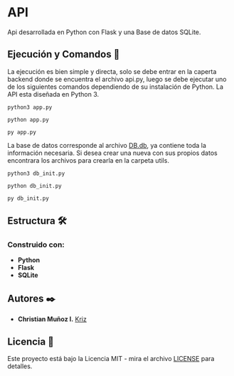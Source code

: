 # API
Api desarrollada en Python con Flask y una Base de datos SQLite.
## Ejecución y Comandos 🔧

La ejecución es bien simple y directa, solo se debe entrar en la caperta backend donde se encuentra el archivo api.py, luego se debe ejecutar uno de los siguientes comandos dependiendo de su instalación de Python. La API esta diseñada en Python 3.

```
python3 app.py

python app.py

py app.py
```

La base de datos corresponde al archivo [DB.db](DB.db), ya contiene toda la información necesaria. Si desea crear una nueva con sus propios datos encontrara los archivos para crearla en la carpeta utils.

```
python3 db_init.py

python db_init.py

py db_init.py
```
## Estructura 🛠️

### Construido con:

* **Python**
* **Flask**
* **SQLite**



## Autores ✒️

* **Christian Muñoz I.** [Kriz](https://github.com/Kriz300)

## Licencia 📄

Este proyecto está bajo la Licencia MIT - mira el archivo [LICENSE](LICENSE) para detalles.